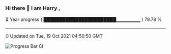 ### Hi there 👋 I am Harry , 

⏳ Year progress { ███████████████████████▁▁▁▁▁▁▁ } 79.78 %

---

⏰ Updated on Tue, 19 Oct 2021 04:50:50 GMT

![Progress Bar CI](https://github.com/duykhang68/duykhang68/workflows/Progress%20Bar%20CI/badge.svg)
